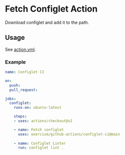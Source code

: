 # Fetch Configlet Action

Download configlet and add it to the path.

## Usage

See [action.yml](action.yml).

### Example

```yaml
name: Configlet CI

on:
  push:
  pull_request:

jobs:
  configlet:
    runs-on: ubuntu-latest

    steps:
    - uses: actions/checkout@v2

    - name: Fetch configlet
      uses: exercism/github-actions/configlet-ci@main
        
    - name: Configlet Linter
      run: configlet lint .

```
